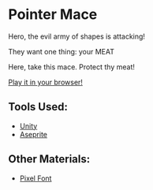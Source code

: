 # Pointer Mace

Hero, the evil army of shapes is attacking!

They want one thing:
your MEAT

Here, take this mace.
Protect thy meat!

[Play it in your browser!](https://fishwash.github.io/pointer-mace/)

## Tools Used:
- [Unity](https://unity.com/)
- [Aseprite](https://www.aseprite.org/)

## Other Materials:
- [Pixel Font](https://www.dafont.com/vcr-osd-mono.font)

